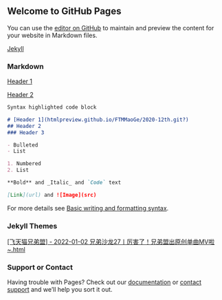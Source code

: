 ## Welcome to GitHub Pages

You can use the [editor on GitHub](https://github.com/FTMMaoGe/backup/edit/gh-pages/index.md) to maintain and preview the content for your website in Markdown files.

[Jekyll](https://htmlpreview.github.io//?https://github.com/FTMMaoGe/2020-12th/blob/7ba150fbda1ab3abd7db4db4628d41b1d09201a6/%5B%E9%A3%9E%E5%A4%A9%E7%8C%AB%E5%85%84%E5%BC%9F%E7%9B%9F%5D%20-%202020-12-03%20%E5%85%84%E5%BC%9F%E6%B2%99%E9%BE%991%20-%20%E5%85%A8%E5%9B%BD%E7%AC%AC%E4%B8%80%E4%B8%AA%E8%B7%A8%E6%80%A7%E5%88%AB%E5%85%84%E5%BC%9F%E6%B4%BB%E5%8A%A8%E6%98%AF%E5%95%A5%E6%A0%B7%EF%BC%9F.html) 

### Markdown

 [Header 1](https://htmlpreview.github.io/?https://github.com/FTMMaoGe/backup/blob/gh-pages/2020-12-03AB.html)
 
 [Header 2](https://htmlpreview.github.io/)

```markdown
Syntax highlighted code block

# [Header 1](htmlpreview.github.io/FTMMaoGe/2020-12th.git?)
## Header 2
### Header 3

- Bulleted
- List

1. Numbered
2. List

**Bold** and _Italic_ and `Code` text

[Link](url) and ![Image](src)
```

For more details see [Basic writing and formatting syntax](https://docs.github.com/en/github/writing-on-github/getting-started-with-writing-and-formatting-on-github/basic-writing-and-formatting-syntax).

### Jekyll Themes

 <span class="css-truncate css-truncate-target d-block width-fit"><a class="js-navigation-open Link--primary" title="[飞天猫兄弟盟] - 2022-01-02 兄弟沙龙27丨厉害了！兄弟盟出原创单曲MV啦~.html" data-pjax="#repo-content-pjax-container" href="/FTMMaoGe/2022-01th-03th/blob/main/%5B%E9%A3%9E%E5%A4%A9%E7%8C%AB%E5%85%84%E5%BC%9F%E7%9B%9F%5D%20-%202022-01-02%20%E5%85%84%E5%BC%9F%E6%B2%99%E9%BE%9927%E4%B8%A8%E5%8E%89%E5%AE%B3%E4%BA%86%EF%BC%81%E5%85%84%E5%BC%9F%E7%9B%9F%E5%87%BA%E5%8E%9F%E5%88%9B%E5%8D%95%E6%9B%B2MV%E5%95%A6%7E.html">[飞天猫兄弟盟] - 2022-01-02 兄弟沙龙27丨厉害了！兄弟盟出原创单曲MV啦~.html</a></span>

### Support or Contact

Having trouble with Pages? Check out our [documentation](https://docs.github.com/categories/github-pages-basics/) or [contact support](https://support.github.com/contact) and we’ll help you sort it out.
